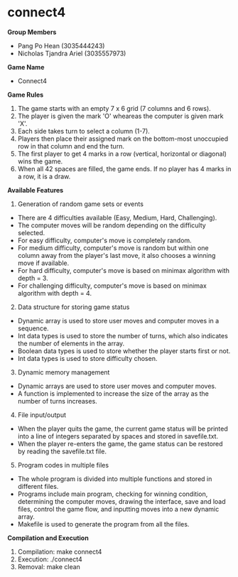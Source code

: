 # connect4

**Group Members**
- Pang Po Hean (3035444243)
- Nicholas Tjandra Ariel (3035557973)

**Game Name**
- Connect4

**Game Rules**
1) The game starts with an empty 7 x 6 grid (7 columns and 6 rows).
2) The player is given the mark 'O' wheareas the computer is given mark 'X'.
3) Each side takes turn to select a column (1-7).
4) Players then place their assigned mark on the bottom-most unoccupied row in that column and end the turn.
5) The first player to get 4 marks in a row (vertical, horizontal or diagonal) wins the game.
6) When all 42 spaces are filled, the game ends. If no player has 4 marks in a row, it is a draw.

**Available Features**
1) Generation of random game sets or events
- There are 4 difficulties available (Easy, Medium, Hard, Challenging).
- The computer moves will be random depending on the difficulty selected.
- For easy difficulty, computer's move is completely random.
- For medium difficulty, computer's move is random but within one column away from the player's last move, it also chooses a winning move if available.
- For hard difficulty, computer's move is based on minimax algorithm with depth = 3.
- For challenging difficulty, computer's move is based on minimax algorithm with depth = 4.

2) Data structure for storing game status
- Dynamic array is used to store user moves and computer moves in a sequence.
- Int data types is used to store the number of turns, which also indicates the number of elements in the array.
- Boolean data types is used to store whether the player starts first or not.
- Int data types is used to store difficulty chosen.

3) Dynamic memory management
- Dynamic arrays are used to store user moves and computer moves.
- A function is implemented to increase the size of the array as the number of turns increases.

4) File input/output
- When the player quits the game, the current game status will be printed into a line of integers separated by spaces and stored in savefile.txt.
- When the player re-enters the game, the game status can be restored by reading the savefile.txt file.

5) Program codes in multiple files
- The whole program is divided into multiple functions and stored in different files.
- Programs include main program, checking for winning condition, determining the computer moves, drawing the interface, save and load files, control the game flow, and inputting moves into a new dynamic array.
- Makefile is used to generate the program from all the files.

**Compilation and Execution**
1) Compilation: make connect4
2) Execution: ./connect4
3) Removal: make clean
